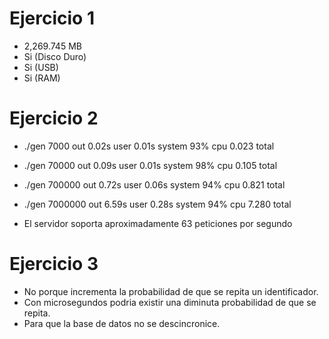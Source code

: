 # Ejercicio 1
- 2,269.745 MB
- Si (Disco Duro)
- Si (USB)
- Si (RAM)

# Ejercicio 2
- ./gen 7000 out  0.02s user 0.01s system 93% cpu 0.023 total
- ./gen 70000 out  0.09s user 0.01s system 98% cpu 0.105 total
- ./gen 700000 out  0.72s user 0.06s system 94% cpu 0.821 total
- ./gen 7000000 out  6.59s user 0.28s system 94% cpu 7.280 total

- El servidor soporta aproximadamente 63 peticiones por segundo

# Ejercicio 3
- No porque incrementa la probabilidad de que se repita un identificador.
- Con microsegundos podria existir una diminuta probabilidad de que se repita.
- Para que la base de datos no se descincronice.